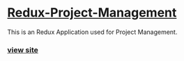 # [Redux-Project-Management](https://connectverse3d.netlify.app/projects/all)
This is an Redux Application used for Project Management.

### [view site](https://connectverse3d.netlify.app/projects/all)
